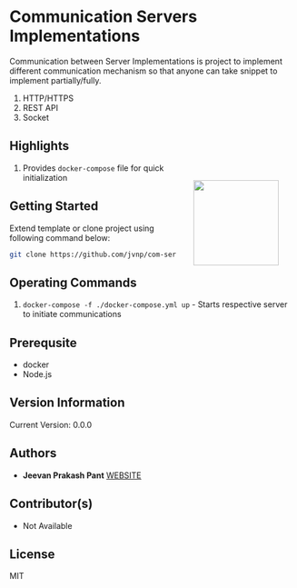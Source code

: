 # Communication Servers Implementations
Communication between Server Implementations is project to implement different communication mechanism so that anyone can take snippet to implement partially/fully.
1. HTTP/HTTPS
2. REST API
3. Socket

## Highlights

<img src="https://i.imgur.com/uCArO28.png" width="150px" align="right" hspace="30px" vspace="30px">

1. Provides `docker-compose` file for quick initialization

## Getting Started
Extend template or clone project using following command below:
```sh
git clone https://github.com/jvnp/com-serv-implementations
```

## Operating Commands
1. `docker-compose -f ./docker-compose.yml up` - Starts respective server to initiate communications

## Prerequsite

* docker
* Node.js

## Version Information
Current Version: 0.0.0

## Authors
* **Jeevan Prakash Pant** [WEBSITE](https://jeevanpant.com)

## Contributor(s)
* Not Available

## License
MIT


